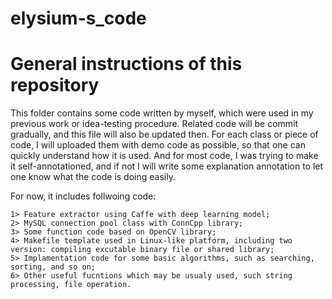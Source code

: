 # elysium-s_code

General instructions of this repository
=======

This folder contains some code written by myself, which were used in my previous work or idea-testing procedure.
Related code will be commit gradually, and this file will also be updated then.
For each class or piece of code, I will uploaded them with demo code as possible, so that one can quickly understand how it is used.
And for most code, I was trying to make it self-annotationed, and if not I will write some explanation annotation to let one know 
what the code is doing easily.

For now, it includes follwoing code:

    1> Feature extractor using Caffe with deep learning model;
    2> MySQL connection pool class with ConnCpp library;
    3> Some function code based on OpenCV library;
    4> Makefile template used in Linux-like platform, including two version: compiling excutable binary file or shared library;
    5> Implamentation code for some basic algorithms, such as searching, sorting, and so on;
    6> Other useful fucntions which may be usualy used, such string processing, file operation.
